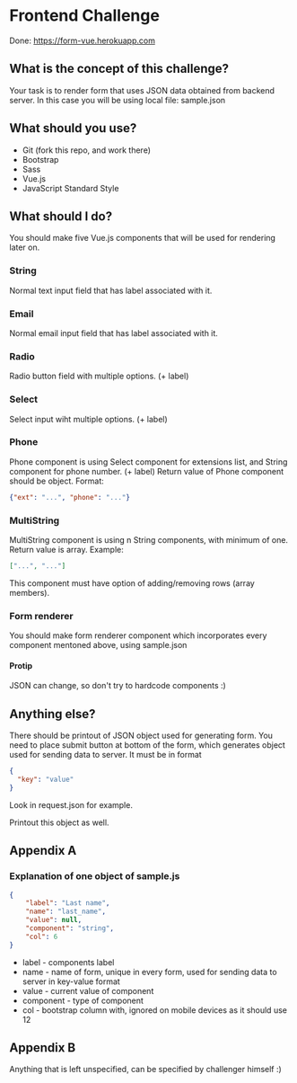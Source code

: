 # Frontend Challenge

Done: https://form-vue.herokuapp.com

## What is the concept of this challenge?
Your task is to render form that uses JSON data obtained from backend server. In this case you will be using local file: sample.json

## What should you use?
- Git (fork this repo, and work there)
- Bootstrap
- Sass
- Vue.js
- JavaScript Standard Style

## What should I do?
You should make five Vue.js components that will be used for rendering later on.

### String
Normal text input field that has label associated with it.

### Email
Normal email input field that has label associated with it.

### Radio
Radio button field with multiple options. (+ label)

### Select
Select input wiht multiple options. (+ label)

### Phone
Phone component is using Select component for extensions list, and String component for phone number. (+ label)
Return value of Phone component should be object. Format:
```json
{"ext": "...", "phone": "..."}
```

### MultiString
MultiString component is using n String components, with minimum of one. Return value is array. Example:
```json
["...", "..."]
```
This component must have option of adding/removing rows (array members).

### Form renderer
You should make form renderer component which incorporates every component mentoned above, using sample.json
#### Protip
JSON can change, so don't try to hardcode components :)

## Anything else?

There should be printout of JSON object used for generating form.
You need to place submit button at bottom of the form, which generates object used for sending data to server.
It must be in format 
```json
{
  "key": "value"
}
```

Look in request.json for example.

Printout this object as well.

## Appendix A
### Explanation of one object of sample.js
```json
{
    "label": "Last name",
    "name": "last_name",
    "value": null,
    "component": "string",
    "col": 6
}
```
 
 * label - components label
 * name - name of form, unique in every form, used for sending data to server in key-value format
 * value - current value of component
 * component - type of component
 * col - bootstrap column with, ignored on mobile devices as it should use 12
 
 ## Appendix B
 
 Anything that is left unspecified, can be specified by challenger himself :)
